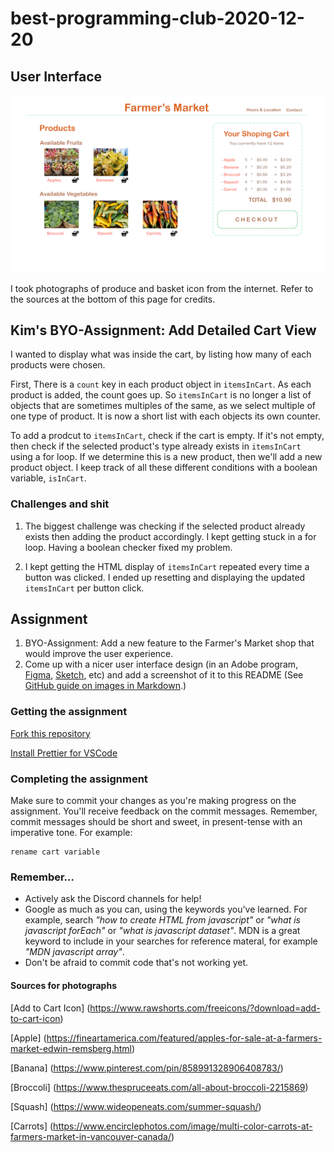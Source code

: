 # best-programming-club-2020-12-20

## User Interface

![User Interface Mock up of the detailed shopping cart and product list. It looks a bit minimalistic with cheerful color scheme of orange, greyish brown, lime green, pink and mostly white. It looks pretty cute.](/img/cart_mockup.png "Current mock up of the online farmers' market and detailed cart view.")

I took photographs of produce and basket icon from the internet. Refer to the sources at the bottom of this page for credits.

## Kim's BYO-Assignment: Add Detailed Cart View ##

I wanted to display what was inside the cart, by listing how many of each products were chosen.

First, There is a `count` key in each product object in `itemsInCart`. As each product is added, the count goes up. So `itemsInCart` is no longer a list of objects that are sometimes multiples of the same, as we select multiple of one type of product. It is now a short list with each objects its own counter. 

To add a prodcut to `itemsInCart`, check if the cart is empty. If it's not empty, then check if the selected product's type already exists in `itemsInCart` using a for loop. If we determine this is a new product, then we'll add a new product object. I keep track of all these different conditions with a boolean variable, `isInCart`.

<!-- Before going into datails of adding products to `itemsInCart`, there is a boolean variable `isInCart`. It shows whether the selected product has been counted. This will become helpful in keeping track when we are determing if the selected product's type already exists in `itemsInCart` or not. 

To add a product to `itemsInCart`, we first need to check if the cart is empty. If it is, then we add a new product object to `itemsInCart`, with initial `count: 1`. We also set `isInCart = true`. If it's not empty, then we start checking if each of the existing product matches with the selected. We do this with a for loop, that will initially set out to look through every single object, but it'll break if we find the matching product. If we find the matching product, we only increment the `count` key 

To add a prodcut to `itemsInCart`, we need to check if the cart is empty.
If it's not empty, then check if the selected product's type already exists in the cart. If we determine this is a new product, then we'll add a new product object. I keep track of all these different conditions with a boolean variable, `isInCart`.


When a button is clicked, it is automatically set to false. It'll increment itself when we either add the product object to `itemsInCart` or increment one of the existing product object. -->

### Challenges and shit ###

1. The biggest challenge was checking if the selected product already exists then adding the product accordingly. I kept getting stuck in a for loop. Having a boolean checker fixed my problem. 

2. I kept getting the HTML display of `itemsInCart` repeated every time a button was clicked. I ended up resetting and displaying the updated `itemsInCart` per button click. 

## Assignment

1. BYO-Assignment: Add a new feature to the Farmer's Market shop that would improve the user experience.
2. Come up with a nicer user interface design (in an Adobe program, [Figma](https://www.figma.com/), [Sketch](https://www.sketch.com/), etc) and add a screenshot of it to this README (See [GitHub guide on images in Markdown](https://guides.github.com/features/mastering-markdown/).)

### Getting the assignment

[Fork this repository](https://guides.github.com/activities/forking/)

[Install Prettier for VSCode](https://marketplace.visualstudio.com/items?itemName=esbenp.prettier-vscode)

### Completing the assignment

Make sure to commit your changes as you're making progress on the assignment. You'll receive feedback on the commit messages. Remember, commit messages should be short and sweet, in present-tense with an imperative tone. For example:

```
rename cart variable
```

### Remember...

- Actively ask the Discord channels for help!
- Google as much as you can, using the keywords you've learned. For example, search _"how to create HTML from javascript"_ or _"what is javascript forEach"_ or _"what is javascript dataset"_. MDN is a great keyword to include in your searches for reference materal, for example _"MDN javascript array"_.
- Don't be afraid to commit code that's not working yet.

#### Sources for photographs

[Add to Cart Icon] (https://www.rawshorts.com/freeicons/?download=add-to-cart-icon)

[Apple] (https://fineartamerica.com/featured/apples-for-sale-at-a-farmers-market-edwin-remsberg.html)

[Banana] (https://www.pinterest.com/pin/858991328906408783/)

[Broccoli] (https://www.thespruceeats.com/all-about-broccoli-2215869)

[Squash] (https://www.wideopeneats.com/summer-squash/)

[Carrots] (https://www.encirclephotos.com/image/multi-color-carrots-at-farmers-market-in-vancouver-canada/)

